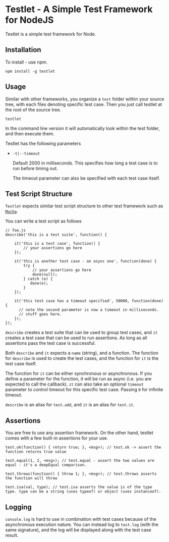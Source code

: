 Testlet - A Simple Test Framework for NodeJS
============================================

Testlet is a simple test framework for Node.

Installation
------------

To install - use npm.

    npm install -g testlet

Usage
-----

Similar with other frameworks, you organize a `test` folder within your source tree, with each files denoting specific
test case. Then you just call testlet at the root of the source tree.

    testlet

In the command line version it will automatically look within the test folder, and then execute them.

Testlet has the following parameters

* `-t|--timeout`

  Default 2000 in milliseconds. This specifies how long a test case is to run before timing out.

  The timeout parameter can also be specified with each test case itself.


Test Script Structure
---------------------

`Testlet` expects similar test script structure to other test framework such as [`Mocha`](http://visionmedia.github.io/mocha/).

You can write a test script as follows

    // foo.js
    describe('this is a test suite', function() {

        it('this is a test case', function() {
            // your assertions go here
        });

        it('this is another test case - an async one', function(done) {
            try {
                // your assertions go here
                done(null);
            } catch (e) {
               done(e);
            }
        });

        it('this test case has a timeout specified', 50000, function(done) {
          // note the second parameter is now a timeout in milliseconds.
          // stuff goes here.
        });
    });

`describe` creates a test suite that can be used to group test cases, and `it` creates a test case that can be used to
run assertions. As long as all assertions pass the test case is successful.

Both `describe` and `it` expects a `name` (string), and a function. The function for `describe` is used to create the
test cases, and the function for `it` is the test case itself.

The function for `it` can be either synchronous or asynchronous. If you define a parameter for the function, it will be
run as async (i.e. you are expected to call the callback). `it` can also take an optional `timeout` parameter to
control timeout for this specific test case. Passing `0` for infinite timeout.

`describe` is an alias for `test.add`, and `it` is an alias for `test.it`.

Assertions
----------

You are free to use any assertion framework. On the other hand, testlet comes with a few built-in assertions for your use.

    test.ok(function() { return true; }, <msg>); // test.ok -> assert the function returns true value

    test.equal(1, 2, <msg>); // test.equal - assert the two values are equal - it's a deepEqual comparison.

    test.throws(function() { throw 1; }, <msg>); // test.throws asserts the function will throw

    test.isa(val, type); // test.isa asserts the value is of the type type. type can be a string (uses typeof) or object (uses instanceof).

Logging
-------

`console.log` is hard to use in combination with test cases because of the asynchronous execution nature. You can
instead log to `test.log` (with the same signature), and the log will be displayed along with the test case result.




